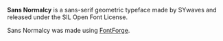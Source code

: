 **Sans Normalcy** is a sans-serif geometric typeface made by SYwaves and released under the SIL Open Font License.

Sans Normalcy was made using [FontForge](https://fontforge.org/).
